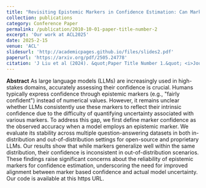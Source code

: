 ```yaml
---
title: "Revisiting Epistemic Markers in Confidence Estimation: Can Markers Accurately Reflect Large Language Models' Uncertainty?"
collection: publications
category: Conference Paper
permalink: /publication/2010-10-01-paper-title-number-2
excerpt: 'Our work at ACL2025'
date: 2025-2-15
venue: 'ACL'
slidesurl: 'http://academicpages.github.io/files/slides2.pdf'
paperurl: 'https://arxiv.org/pdf/2505.24778'
citation: 'J Liu et al (2024). &quot;Paper Title Number 1.&quot; <i>Journal 1</i>. 1(1).'
---
```


**Abstract**
As large language models (LLMs) are increasingly used in high-stakes domains, accurately assessing their confidence is crucial. Humans typically express confidence through epistemic markers (e.g., "fairly confident") instead of numerical values. However, it remains unclear whether LLMs consistently use these markers to reflect their intrinsic confidence due to the difficulty of quantifying uncertainty associated with various markers. To address this gap, we first define marker confidence as the observed accuracy when a model employs an epistemic marker. We evaluate its stability across multiple question-answering datasets in both in-distribution and out-of-distribution settings for open-source and proprietary LLMs. Our results show that while markers generalize well within the same distribution, their confidence is inconsistent in out-of-distribution scenarios. These findings raise significant concerns about the reliability of epistemic markers for confidence estimation, underscoring the need for improved alignment between marker based confidence and actual model uncertainty. Our code is available at this https URL.
